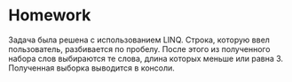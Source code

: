 # Homework
Задача была решена с использованием LINQ. Строка, которую ввел пользователь, разбивается по пробелу. После этого из полученного набора слов выбираются те слова, длина которых меньше или равна 3. Полученная выборка выводится в консоли.
